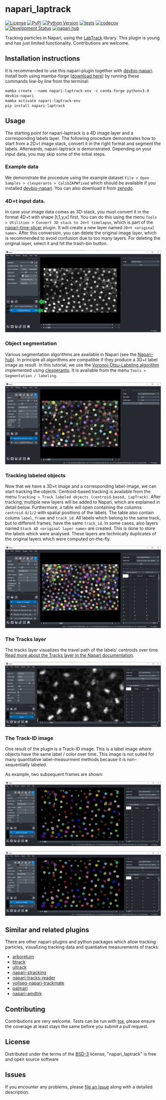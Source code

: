 # napari_laptrack

[![License](https://img.shields.io/pypi/l/napari_laptrack.svg?color=green)](https://github.com/haesleinhuepf/napari_laptrack/raw/master/LICENSE)
[![PyPI](https://img.shields.io/pypi/v/napari_laptrack.svg?color=green)](https://pypi.org/project/napari_laptrack)
[![Python Version](https://img.shields.io/pypi/pyversions/napari_laptrack.svg?color=green)](https://python.org)
[![tests](https://github.com/haesleinhuepf/napari_laptrack/workflows/tests/badge.svg)](https://github.com/haesleinhuepf/napari_laptrack/actions)
[![codecov](https://codecov.io/gh/haesleinhuepf/napari_laptrack/branch/master/graph/badge.svg)](https://codecov.io/gh/haesleinhuepf/napari_laptrack)
[![Development Status](https://img.shields.io/pypi/status/napari_laptrack.svg)](https://en.wikipedia.org/wiki/Software_release_life_cycle#Alpha)
[![napari hub](https://img.shields.io/endpoint?url=https://api.napari-hub.org/shields/napari_laptrack)](https://napari-hub.org/plugins/napari_laptrack)

Tracking particles in Napari, using the [LabTrack](https://laptrack.readthedocs.io/en/latest/usage.html) library.
This plugin is young and has just limited functionality. Contributions are welcome.


## Installation instructions

It is recommended to use this napari-plugin together with [devbio-napari](https://github.com/haesleinhuepf/devbio-napari).
Install both using mamba-forge ([download here](https://github.com/conda-forge/miniforge#mambaforge)) by running these commands line-by line from the terminal:

```
mamba create --name napari-laptrack-env -c conda-forge python=3.9 devbio-napari
mamba activate napari-laptrack-env
pip install napari-laptrack
```

## Usage

The starting point for napari-laptrack is a 4D image layer and a corresponding labels layer. 
The following procedure demonstrates how to start from a 2D+t image stack, convert it in the right format and segment the labels.
Afterwards, napari-laptrack is demonstrated. Depending on your input data, you may skip some of the initial steps.

### Example data

We demonstrate the procedure using the example dataset `File > Open Samples > clesperanto > CalibZAPWfixed` which should be available if you installed [devbio-napari](https://github.com/haesleinhuepf/devbio-napari). 
You can also download it from [zenodo](https://zenodo.org/record/5090508#.ZDQZ9nZBxaQ).

### 4D+t input data.

In case your image data comes as 3D-stack, you must convert it in the format 4D+t with shape [t,1,y,x] first. 
You can do this using the menu `Tools > Utilities > Convert 3D stack to 2d+t timelapse`, which is part of the [napari-time-slicer](https://www.napari-hub.org/plugins/napari-time-slicer) plugin. 
It will create a new layer named `2D+t <original name>`. After this conversion, you can delete the original image layer, which is recommended to avoid confusion due to too many layers. 
For deleting the original layer, select it and hit the trash-bin button.

![img.png](https://github.com/haesleinhuepf/napari-laptrack/raw/main/docs/convert2d_t.png)

### Object segmentation

Various segmentation algorithms are available in Napari (see the [Napari-hub](https://www.napari-hub.org/?search=segmentation&sort=relevance&page=1)). 
In principle all algorithms are compatible if they produce a 3D+t label image as result.
In this tutorial, we use the [Voronoi-Otsu-Labeling algorithm](https://haesleinhuepf.github.io/BioImageAnalysisNotebooks/20_image_segmentation/11_voronoi_otsu_labeling.html) implemented using [clesperanto](https://github.com/clEsperanto/pyclesperanto_prototype). 
It is available from the menu `Tools > Segmentation / labeling`.

![img.png](https://github.com/haesleinhuepf/napari-laptrack/raw/main/docs/labeling_vol.png)

### Tracking labeled objects

Now that we have a 3D+t image and a corresponding label-image, we can start tracking the objects. 
Centroid-based tracking is available from the menu `Tracking > Track labeled objects (centroid-based, LapTrack)`.
After tracking, multiple new layers will be added to Napari, which are explained in detail below. 
Furthermore, a table will open containing the columns `centroid-0/1/2` with spatial positions of the labels. 
The table also contain colums `label`, `frame` and `track_id`. 
All labels which belong to the same track, but to different frames, have the same `track_id`. 
In some cases, also layers named `Stack 4D <original layer name>` are created. This is done to store the labels which were analysed. These layers are technically duplicates of the original layers which were computed on-the-fly.

![img.png](https://github.com/haesleinhuepf/napari-laptrack/raw/main/docs/result.png)

### The Tracks layer

The tracks layer visualizes the travel path of the labels' centroids over time. [Read more about the Tracks layer in the Napari documentation](https://napari.org/stable/howtos/layers/tracks.html).

![img.png](https://github.com/haesleinhuepf/napari-laptrack/raw/main/docs/tracks_layer.png)

### The Track-ID image
One result of the plugin is a Track-ID image. This is a label image where objects have the same label / color over time. 
This image is not suited for many quantitative label-measurment methods because it is non-sequentially labeled.

As example, two subsequent frames are shown:

![img.png](https://github.com/haesleinhuepf/napari-laptrack/raw/main/docs/track_id_image_0.png)

![img.png](https://github.com/haesleinhuepf/napari-laptrack/raw/main/docs/track_id_image_1.png)

## Similar and related plugins

There are other napari-plugins and python packages which allow tracking particles, visualizing tracking data and quantiative measurements of tracks:
* [arboretum](https://github.com/lowe-lab-ucl/arboretum)
* [btrack](https://github.com/quantumjot/btrack)
* [ultrack](https://github.com/royerlab/ultrack)
* [napari-stracking](https://www.napari-hub.org/plugins/napari-stracking)
* [napari-tracks-reader](https://www.napari-hub.org/plugins/napari-tracks-reader)
* [vollseg-napari-trackmate](https://www.napari-hub.org/plugins/vollseg-napari-trackmate)
* [palmari](https://www.napari-hub.org/plugins/palmari)
* [napari-amdtrk](https://www.napari-hub.org/plugins/napari-amdtrk)


## Contributing

Contributions are very welcome. Tests can be run with [tox], please ensure
the coverage at least stays the same before you submit a pull request.


## License

Distributed under the terms of the [BSD-3] license,
"napari_laptrack" is free and open source software

## Issues

If you encounter any problems, please [file an issue] along with a detailed description.

[napari]: https://github.com/napari/napari
[Cookiecutter]: https://github.com/audreyr/cookiecutter
[@napari]: https://github.com/napari
[MIT]: http://opensource.org/licenses/MIT
[BSD-3]: http://opensource.org/licenses/BSD-3-Clause
[GNU GPL v3.0]: http://www.gnu.org/licenses/gpl-3.0.txt
[GNU LGPL v3.0]: http://www.gnu.org/licenses/lgpl-3.0.txt
[Apache Software License 2.0]: http://www.apache.org/licenses/LICENSE-2.0
[Mozilla Public License 2.0]: https://www.mozilla.org/media/MPL/2.0/index.txt
[cookiecutter-napari-plugin]: https://github.com/haesleinhuepf/cookiecutter-napari-assistant-plugin
[file an issue]: https://github.com/haesleinhuepf/napari_laptrack/issues
[napari]: https://github.com/napari/napari
[tox]: https://tox.readthedocs.io/en/latest/
[pip]: https://pypi.org/project/pip/
[PyPI]: https://pypi.org/
